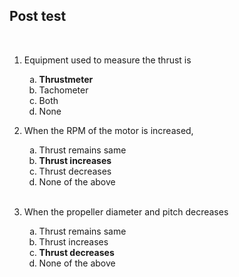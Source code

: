 ## Post test
<br>

1. Equipment used to measure the thrust is <ol type=a><li><b>Thrustmeter</b></li><li>Tachometer</li><li>Both</li><li>None</li></ol>

2. When the RPM of the motor is increased,<br><ol type=a><li>Thrust remains same </li><li><b>Thrust increases</b></li> <li>Thrust decreases</li> <li>None of the above</li><br></ol>
3. When the propeller diameter and pitch decreases<br> <ol type=a><li>Thrust remains same <li>Thrust increases</li> <li><b>Thrust decreases</b> </li><li>None of the above</li></ol>

